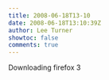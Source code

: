 ```yaml
---
title: 2008-06-18T13-10
date: 2008-06-18T13:10:39Z
author: Lee Turner
showtoc: false
comments: true
---
```


Downloading firefox 3

